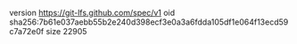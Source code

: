 version https://git-lfs.github.com/spec/v1
oid sha256:7b61e037aebb55b2e240d398ecf3e0a3a6fdda105df1e064f13ecd59c7a72e0f
size 22905
